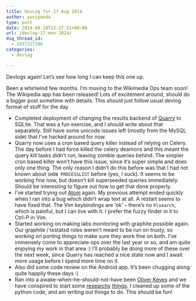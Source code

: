 ```yaml
---
title: DevLog for 17 Aug 2014
author: yuvipanda
type: post
date: 2014-08-18T12:37:51+00:00
url: /devlog-17-mon-2014/
dsq_thread_id:
  - 2937227786
categories:
  - devlog

---
```

Devlogs again! Let&#8217;s see how long I can keep this one up.

Been a whirlwind few months. I&#8217;m moving to the Wikimedia Ops team soon! The Wikipedia app has been released! Lots of excitement around, should do a bigger post sometime with details. This should just follow usual devlog format of stuff for the day

  * Completed deployment of changing the results backend of [Quarry][1] to SQLite. That was a fun exercise, and I should write about that separately. Still have some unicode issues left (mostly from the MySQL side) that I&#8217;ve hacked around for now. 
  * Quarry now uses a cron based query killer instead of relying on Celery. The day before I had force killed the celery deamons and this meant the query kill tasks didn&#8217;t run, leaving zombie queries behind. The simpler cron based killer won&#8217;t have this issue, since it&#8217;s super simple and does only one thing. The only reason I didn&#8217;t do this before was that I had not known about `SHOW PROCESSLIST` before (yes, I suck). It seems to be working fine now, but doesn&#8217;t kill superseeded queries immediately. Should be interesting to figure out how to get that done properly.
  * I&#8217;ve started trying out [Atom][2] again. My previous attempt ended quickly when I ran into a bug which didn&#8217;t wrap text at all. A restart seems to have fixed that. The Vim keybindings are &#8216;ok&#8217; &#8211; there&#8217;s no `hlsearch`, which is painful, but I can live with it. I prefer the fuzzy finder in it to Ctrl-P in Vim.
  * Started working on making labs monitoring with graphite possible again. Our graphite / txstatsd roles weren&#8217;t meant to be run on trusty, so working on porting things to make sure they work fine on both. I&#8217;ve immensely come to appreciate ops over the last year or so, and am quite enjoying my work in that area :) I&#8217;ll probably be doing more of these over the next week, since Quarry has reached a nice state now and I await more usage before I spend more time on it.
  * Also did some code review on the Android app. It&#8217;s been chugging along quite happily these days :)
  * Ran into a awake-when-he-should-not-have been [Oliver Keyes][3] and we have conspired to start some [researchy][4] [things][5]. I cleaned up some of the python code, and am writing out things to do. This should be fun!

 [1]: https://quarry.wmflabs.org
 [2]: https://atom.io
 [3]: http://blog.ironholds.org/
 [4]: https://etherpad.wikimedia.org/p/flagellating-funnel
 [5]: https://github.com/Ironholds/WPDMZ